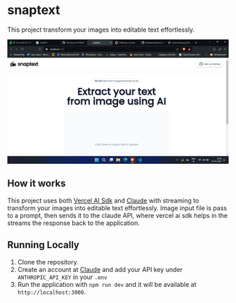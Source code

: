 # snaptext

This project transform your images into editable text effortlessly.

![Text from Image Generator](./public/thumbnail.png)

## How it works

This project uses both [Vercel AI Sdk](https://sdk.vercel.ai) and [Claude](https://claude.ai) with streaming to transform your images into editable text effortlessly. Image input file is pass to a prompt, then sends it to the claude API, where vercel ai sdk helps in the streams the response back to the application.

## Running Locally

1. Clone the repository.
2. Create an account at [Claude](https://console.anthropic.com/settings/keys) and add your API key under `ANTHROPIC_API_KEY` in your `.env`
3. Run the application with `npm run dev` and it will be available at `http://localhost:3000`.
